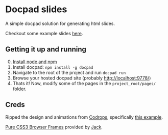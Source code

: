 # Docpad slides

A simple docpad solution for generating html slides.

Checkout some example slides [here](http://jmyrland.github.com/slides).

## Getting it up and running
0. [Install node and npm](http://nodejs.org/)
1. Install docpad: `npm install -g docpad`
2. Navigate to the root of the project and run `docpad run` 
3. Browse your hosted docpad site (probably [http://localhost:9778/](http://localhost:9778/))
3. Thats it! Now, modify some of the pages in the `project_root/pages/` folder.

## Creds

Ripped the design and animations from [Codrops](http://tympanus.net/codrops/), specifically [this example](http://tympanus.net/codrops/2013/05/07/a-collection-of-page-transitions/).

[Pure CSS3 Browser Frames](http://glasshills.co.uk/resources/css3browserframe/) provided by [Jack](http://glasshills.co.uk/).